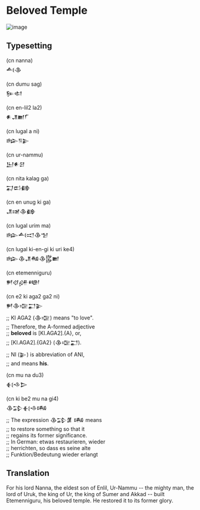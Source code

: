 # Beloved Temple

![image](https://github.com/user-attachments/assets/7eac47c2-d65d-43aa-a26f-021d460825dc)

## Typesetting

(cn nanna)\
𒋀𒆠                                      

(cn dumu sag)\
𒌉𒊕                                   

(cn en-lil2 la2)\
𒀭𒂗𒆤𒇲                             

(cn lugal a ni)\
𒈗𒀀𒉌                               

(cn ur-nammu)\
𒌨𒀭𒇉                                  

(cn nita kalag ga)\
𒍑𒆗𒂵                             

(cn en unug ki ga)\
𒂗𒀔𒆠𒂵                            

(cn lugal urim ma)\
𒈗𒋀𒀊𒆠𒈠                          

(cn lugal ki-en-gi ki uri ke4)\
𒈗𒆠𒂗𒄀𒆠𒌵𒆤             

(cn etemenniguru)\
𒂍𒋼𒉎𒅍                             

(cn e2 ki aga2 ga2 ni)\
𒂍𒆠𒉘𒂷𒉌\
;; KI AGA2 (𒆠𒉘) means "to love".\
;; Therefore, the A-formed adjective\
;; **beloved** is [KI.AGA2].{A}, or,\
;; [KI.AGA2].{GA2} (𒆠𒉘𒂷).\
;; NI (𒉌) is abbreviation of ANI,\
;; and means **his**. 

(cn mu na du3)\
𒈬𒈾𒆕                                 

(cn ki be2 mu na gi4)\
𒆠𒁉𒈬𒈾𒄄\
;; The expression 𒆠𒁉𒂠 𒄄 means\
;; to restore something so that it\
;; regains its former significance.\
;; In German: etwas restaurieren, wieder\
;; herrichten, so dass es seine alte\
;; Funktion/Bedeutung wieder erlangt

## Translation
For his lord Nanna, the eldest son of Enlil,  Ur-Nammu
-- the mighty man, the lord of Uruk, the king of Ur, the king of Sumer and Akkad --
built Etemenniguru, his beloved temple. He restored it to its former glory.
